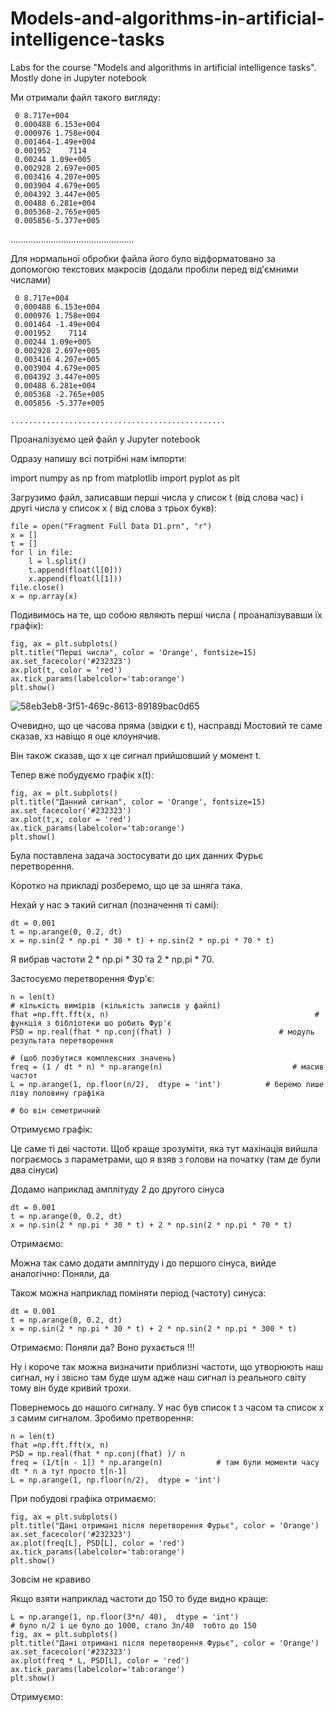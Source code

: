# Models-and-algorithms-in-artificial-intelligence-tasks
Labs for the course "Models and algorithms in artificial intelligence tasks". Mostly done in Jupyter notebook



Ми отримали файл такого вигляду:

     0 8.717e+004
     0.000488 6.153e+004
     0.000976 1.758e+004
     0.001464-1.49e+004
     0.001952    7114
     0.00244 1.09e+005
     0.002928 2.697e+005
     0.003416 4.207e+005
     0.003904 4.679e+005
     0.004392 3.447e+005
     0.00488 6.281e+004
     0.005368-2.765e+005
     0.005856-5.377e+005

.................................................

Для нормальної обробки файла його було відформатовано за допомогою текстових макросів (додали пробіли перед від'ємними числами)

     0 8.717e+004
     0.000488 6.153e+004
     0.000976 1.758e+004
     0.001464 -1.49e+004
     0.001952    7114
     0.00244 1.09e+005
     0.002928 2.697e+005
     0.003416 4.207e+005
     0.003904 4.679e+005
     0.004392 3.447e+005
     0.00488 6.281e+004
     0.005368 -2.765e+005
     0.005856 -5.377e+005

    ................................................

Проаналізуємо цей файл у Jupyter notebook

Одразу напишу всі потрібні нам імпорти:

import numpy as np
from matplotlib import pyplot as plt

Загрузимо файл, записавши перші числа у список t (від слова час) і другі числа у список x ( від слова з трьох букв):

    file = open("Fragment Full Data D1.prn", "r")
    x = []
    t = []
    for l in file:
        l = l.split()
        t.append(float(l[0]))
        x.append(float(l[1]))
    file.close()
    x = np.array(x)

Подивимось на те, що собою являють перші числа ( проаналізувавши їх графік):

    fig, ax = plt.subplots()
    plt.title("Перші числа", color = 'Orange', fontsize=15)
    ax.set_facecolor('#232323')
    ax.plot(t, color = 'red')
    ax.tick_params(labelcolor='tab:orange')
    plt.show()
    
![58eb3eb8-3f51-469c-8613-89189bac0d65](https://user-images.githubusercontent.com/89577338/234517738-adc421e5-73b4-4e43-8cf6-07396fd3f001.png)

Очевидно, що це часова пряма (звідки є t), насправді Мостовий те саме сказав, хз навіщо я оце клоунячив. 

Він також сказав, що х це сигнал прийшовший у момент t.

Тепер вже побудуємо графік x(t):

    fig, ax = plt.subplots()
    plt.title("Данний сигнал", color = 'Orange', fontsize=15)
    ax.set_facecolor('#232323')
    ax.plot(t,x, color = 'red')
    ax.tick_params(labelcolor='tab:orange')
    plt.show()

Була поставлена задача зостосувати до цих данних Фурьє перетворення.

Коротко на прикладі розберемо, що це за шняга така.

Нехай у нас э такий сигнал (позначення ті самі):

    dt = 0.001
    t = np.arange(0, 0.2, dt)
    x = np.sin(2 * np.pi * 30 * t) + np.sin(2 * np.pi * 70 * t)

Я вибрав частоти 2 * np.pi * 30 та 2 * np.pi * 70.

Застосуємо перетворення Фур'є:

    n = len(t)                                                                 # кількість вимірів (кількість записів у файлі)
    fhat =np.fft.fft(x, n)                                              # функція з бібліотеки шо робить Фур'є
    PSD = np.real(fhat * np.conj(fhat) )                        # модуль результата перетворення 
                                                                                   # (щоб позбутися комплексних значень)
    freq = (1 / dt * n) * np.arange(n)                             # масив частот
    L = np.arange(1, np.floor(n/2),  dtype = 'int')          # беремо лише ліву половину графіка
                                                                                   # бо він семетричний

Отримуємо графік:

Це саме ті дві частоти. Щоб краще зрозуміти, яка тут махінація вийшла пограємось з параметрами, що я взяв з голови на початку (там де були два сінуси)

Додамо наприклад амплітуду 2 до другого сінуса 

    dt = 0.001
    t = np.arange(0, 0.2, dt)
    x = np.sin(2 * np.pi * 30 * t) + 2 * np.sin(2 * np.pi * 70 * t)

Отримаємо:

Можна так само додати амплітуду і до першого сінуса, вийде аналогічно:
Поняли, да

Також можна наприклад поміняти період (частоту) синуса:

    dt = 0.001
    t = np.arange(0, 0.2, dt)
    x = np.sin(2 * np.pi * 30 * t) + 2 * np.sin(2 * np.pi * 300 * t)

Отримаємо:
Поняли да? Воно рухається !!!

Ну і короче так можна визначити приблизні частоти, що утворюють наш сигнал, ну і звісно там буде шум адже наш сигнал із реального світу тому він буде кривий трохи.

Повернемось до нашого сигналу. У нас був список t з часом та список x з самим сигналом. Зробимо претворення:

    n = len(t)
    fhat =np.fft.fft(x, n)
    PSD = np.real(fhat * np.conj(fhat) )/ n
    freq = (1/t[n - 1]) * np.arange(n)            # там були моменти часу dt * n а тут просто t[n-1]
    L = np.arange(1, np.floor(n/2),  dtype = 'int')

При побудові графіка отримаємо:

    fig, ax = plt.subplots()
    plt.title("Дані отримані після перетворення Фурьє", color = 'Orange')
    ax.set_facecolor('#232323')
    ax.plot(freq[L], PSD[L], color = 'red')
    ax.tick_params(labelcolor='tab:orange')
    plt.show()

Зовсім не кравиво

Якщо взяти наприклад частоти до 150 то буде видно краще:

    L = np.arange(1, np.floor(3*n/ 40),  dtype = 'int')  
    # було n/2 і це було до 1000, стало 3n/40  тобто до 150
    fig, ax = plt.subplots()
    plt.title("Дані отримані після перетворення Фурьє", color = 'Orange')
    ax.set_facecolor('#232323')
    ax.plot(freq * L, PSD[L], color = 'red')
    ax.tick_params(labelcolor='tab:orange')
    plt.show()

Отримуємо:

